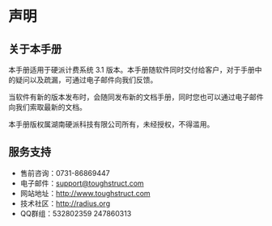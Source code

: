# 声明

## 关于本手册

本手册适用于硬派计费系统 3.1 版本。本手册随软件同时交付给客户，对于手册中的疑问以及疏漏，可通过电子邮件向我们反馈。

当软件有新的版本发布时，会随同发布新的文档手册，同时您也可以通过电子邮件向我们索取最新的文档。

本手册版权属湖南硬派科技有限公司所有，未经授权，不得滥用。

## 服务支持

- 售前咨询：0731-86869447
- 电子邮件：support@toughstruct.com
- 网站地址：http://www.toughstruct.com
- 技术社区：http://radius.org
- QQ群组：532802359 247860313